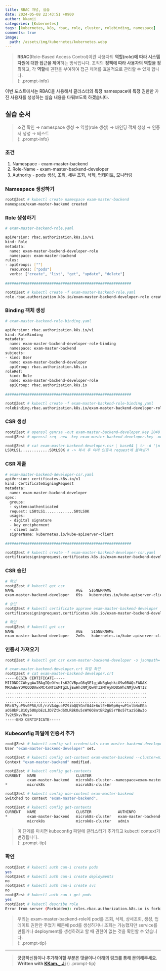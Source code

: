 ```yaml
---
title: RBAC 개념, 실습
date: 2024-05-08 22:43:51 +0900
author: kkamji
categories: [Kubernetes]
tags: [kubernetes, k8s, rbac, role, cluster, rolebinding, namespace]     # TAG names should always be lowercase
comments: true
image:
  path: /assets/img/kubernetes/kubernetes.webp
---
```

> **RBAC**(Role-Based Access Control)이란 사용자의 **역할(role)에 따라 시스템 자원에 대한 접근을 제어**하는 방식입니다. 조직의 **정책에 따라 사용자의 역할을 정의**하고, 각 **역할**에 권한을 부여하여 접근 제어를 효율적으로 관리할 수 있게 합니다.  
{: .prompt-info}

이번 포스트에서는 RBAC을 사용해서 클러스터의 특정 namespace에 특정 권한만 가진 사용자를 생성하는 실습 내용을 다뤄보도록 하겠습니다.

## 실습 순서

> 조건 확인 → namespace 생성 → 역할(role 생성) → 바인딩 객체 생성 → 인증서 생성 → 테스트  
{: .prompt-info}

### 조건

1. Namespace - exam-master-backend
2. Role-Name - exam-master-backend-developer
3. Authority - pods 생성, 조회, 세부 조회, 삭제, 업데이트, 모니터링

### Namespace 생성하기

```bash
root@Zest # kubectl create namespace exam-master-backend
namespace/exam-master-backend created
```

### Role 생성하기

```bash
# exam-master-backend-role.yaml

apiVersion: rbac.authorization.k8s.io/v1
kind: Role
metadata:
  name: exam-master-backend-developer-role
  namespace: exam-master-backend
rules:
- apiGroups: [""]
  resources: ["pods"]
  verbs: ["create", "list", "get", "update", "delete"]
  
#########################################################

root@Zest # kubectl create -f exam-master-backend-role.yaml
role.rbac.authorization.k8s.io/exam-master-backend-developer-role created
```

### Binding 객체 생성

```bash
# exam-master-backend-role-binding.yaml

apiVersion: rbac.authorization.k8s.io/v1
kind: RoleBinding
metadata:
  name: exam-master-backend-developer-role-binding
  namespace: exam-master-backend
subjects:
- kind: User
  name: exam-master-backend-developer
  apiGroup: rbac.authorization.k8s.io
roleRef:
  kind: Role
  name: exam-master-backend-developer-role
  apiGroup: rbac.authorization.k8s.io
  
#########################################################

root@Zest # kubectl create -f exam-master-backend-role-binding.yaml
rolebinding.rbac.authorization.k8s.io/exam-master-backend-developer-role-binding created
```

### CSR 생성

```bash
root@Zest # openssl genrsa -out exam-master-backend-developer.key 2048
root@Zest # openssl req -new -key exam-master-backend-developer.key -out exam-master-backend-developer.csr -subj "/CN=exam-master-backend-developer/O=exam-group"

root@Zest # cat exam-master-backend-developer.csr | base64 | tr -d '\n'
LS0tLS1.............S0tLS0K # -> 복사 후 아래 인증서 request에 붙혀넣기
```

### CSR 제출

```bash
# exam-master-backend-developer-csr.yaml
apiVersion: certificates.k8s.io/v1
kind: CertificateSigningRequest
metadata:
  name: exam-master-backend-developer
spec:
  groups:
  - system:authenticated
  request: LS0tLS1.............S0tLS0K
  usages:
  - digital signature
  - key encipherment
  - client auth
  signerName: kubernetes.io/kube-apiserver-client
  
#########################################################

root@Zest # kubectl create -f exam-master-backend-developer-csr.yaml 
certificatesigningrequest.certificates.k8s.io/exam-master-backend-developer created
```

### CSR 승인

```bash
# 확인 
root@Zest # kubectl get csr
NAME                            AGE   SIGNERNAME                            REQUESTOR   REQUESTEDDURATION   CONDITION
exam-master-backend-developer   69s   kubernetes.io/kube-apiserver-client   admin       <none>              Pending

# 승인
root@Zest # kubectl certificate approve exam-master-backend-developer
certificatesigningrequest.certificates.k8s.io/exam-master-backend-developer approved

# 확인
root@Zest # kubectl get csr
NAME                            AGE    SIGNERNAME                            REQUESTOR   REQUESTEDDURATION   CONDITION
exam-master-backend-developer   2m9s   kubernetes.io/kube-apiserver-client   admin       <none>              Approved,Issued
```

### 인증서 가져오기

```bash
root@Zest # kubectl get csr exam-master-backend-developer -o jsonpath='{.status.certificate}' | base64 --decode > exam-master-backend-developer.crt

# exam-master-backend-developer.crt 파일 확인
root@Zest # cat exam-master-backend-developer.crt
-----BEGIN CERTIFICATE-----
MIIDNDCCAhygAwIBAgIQeOfvcfs62CVBpaG6qSE1gjANBgkqhkiG9w0BAQsFADAX
MRUwEwYDVQQDDAwxMC4xNTIuMTgzLjEwHhcNMjQwNTI2MTAyNDU5WhcNMjUwNTI2
................................................................
................................................................
................................................................
MRc87yuP5v0P5U/Ul/rzVA4guoPZ9ibQQYGnf844+6ulE+BW0pHq+wP1vlbNxEEa
aOS8bPL81Oy5UUpbEzLJD7ZtkdSXLRBkOu5sWY6O8ntER2gE5rYBo57tazSGBw3o
7v2t5kv/Mws=
-----END CERTIFICATE-----
```

### Kubeconfig 파일에 인증서 추가

```bash
root@Zest # kubectl config set-credentials exam-master-backend-developer --client-certificate=exam-master-backend-developer.crt --client-key=exam-master-backend-developer.key
User "exam-master-backend-developer" set.

root@Zest # kubectl config set-context exam-master-backend --cluster=microk8s-cluster --namespace=exam-master-backend --user=exam-master-backend-developer
Context "exam-master-backend" modified.

root@Zest # kubectl config get-contexts
CURRENT   NAME                  CLUSTER                                           AUTHINFO                        NAMESPACE
          exam-master-backend   microk8s-cluster--namespace=exam-master-backend   exam-master-backend-developer   exam-master-backend
*         microk8s              microk8s-cluster                                  admin

root@Zest # kubectl config use-context exam-master-backend
Switched to context "exam-master-backend".

root@Zest # kubectl config get-contexts
CURRENT   NAME                  CLUSTER            AUTHINFO                        NAMESPACE
*         exam-master-backend   microk8s-cluster   exam-master-backend-developer   exam-master-backend
          microk8s              microk8s-cluster   admin
```

> 이 단계를 마치면 kubeconfig 파일에 클러스터가 추가되고 kubectl context가 변경됩니다.  
{: .prompt-tip}

### 확인

```bash
root@Zest # kubectl auth can-i create pods
yes
root@Zest # kubectl auth can-i create deployments
no
root@Zest # kubectl auth can-i create svc
no
root@Zest # kubectl auth can-i get pods
yes
root@Zest # kubectl describe role
Error from server (Forbidden): roles.rbac.authorization.k8s.io is forbidden: User "exam-master-backend-developer" cannot list resource "roles" in API group "rbac.authorization.k8s.io" in the namespace "exam-master-backend"
```

> 우리는 exam-master-backend-role에 pod를 조회, 삭제, 상세조회, 생성, 업데이트 권한만 주었기 때문에 pod를 생성하거나 조회는 가능했지만 service를 만들거나 deployment를 생성하려고 할 때 권한이 없는 것을 확인할 수 있습니다.  
{: .prompt-tip}

---
> **궁금하신점이나 추가해야할 부분은 댓글이나 아래의 링크를 통해 문의해주세요.**  
> **Written with [KKam.\_\.Ji](https://www.instagram.com/kkam._.ji/)**
{: .prompt-tip}
